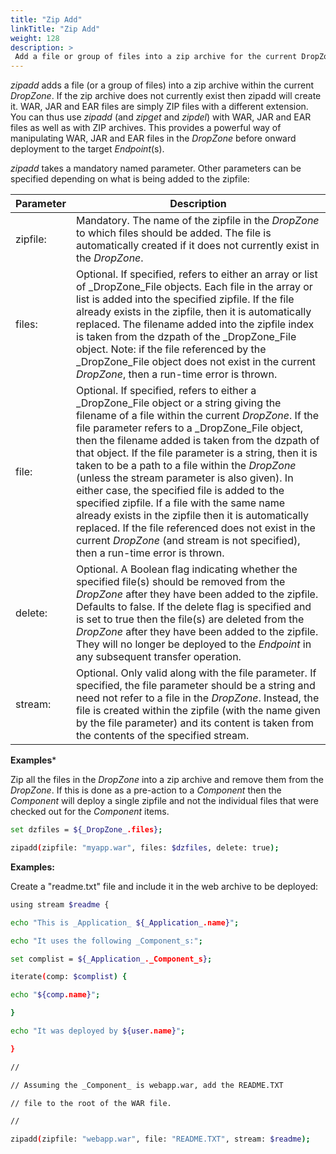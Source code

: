 ```yaml
---
title: "Zip Add"
linkTitle: "Zip Add"
weight: 128
description: >
 Add a file or group of files into a zip archive for the current DropZone.  
---
```

_zipadd_ adds a file (or a group of files) into a zip archive within the current _DropZone_. If the zip archive does not currently exist then zipadd will create it. WAR, JAR and EAR files are simply ZIP files with a different extension. You can thus use _zipadd_ (and _zipget_ and _zipdel_) with WAR, JAR and EAR files as well as with ZIP archives. This provides a powerful way of manipulating WAR, JAR and EAR files in the _DropZone_ before onward deployment to the target _Endpoint_(s).

_zipadd_ takes a mandatory named parameter. Other parameters can be specified depending on what is being added to the zipfile:

| Parameter| Description |
| --- | --- |
| zipfile: | Mandatory. The name of the zipfile in the _DropZone_ to which files should be added. The file is automatically created if it does not currently exist in the _DropZone_. |
| files: | Optional. If specified, refers to either an array or list of _DropZone_File objects. Each file in the array or list is added into the specified zipfile. If the file already exists in the zipfile, then it is automatically replaced. The filename added into the zipfile index is taken from the dzpath of the _DropZone_File object. Note: if the file referenced by the _DropZone_File object does not exist in the current _DropZone_, then a run-time error is thrown. |
| file: | Optional. If specified, refers to either a _DropZone_File object or a string giving the filename of a file within the current _DropZone_. If the file parameter refers to a _DropZone_File object, then the filename added is taken from the dzpath of that object. If the file parameter is a string, then it is taken to be a path to a file within the _DropZone_ (unless the stream parameter is also given). In either case, the specified file is added to the specified zipfile. If a file with the same name already exists in the zipfile then it is automatically replaced. If the file referenced does not exist in the current _DropZone_ (and stream is not specified), then a run-time error is thrown. |
| delete: | Optional. A Boolean flag indicating whether the specified file(s) should be removed from the _DropZone_ after they have been added to the zipfile. Defaults to false. If the delete flag is specified and is set to true then the file(s) are deleted from the _DropZone_ after they have been added to the zipfile. They will no longer be deployed to the _Endpoint_ in any subsequent transfer operation. |
| stream: | Optional. Only valid along with the file parameter. If specified, the file parameter should be a string and need not refer to a file in the _DropZone_. Instead, the file is created within the zipfile (with the name given by the file parameter) and its content is taken from the contents of the specified stream. |

**Examples***

Zip all the files in the _DropZone_ into a zip archive and remove them from the _DropZone_. If this is done as a pre-action to a _Component_ then the _Component_ will deploy a single zipfile and not the individual files that were checked out for the _Component_ items.

```bash
set dzfiles = ${_DropZone_.files};

zipadd(zipfile: "myapp.war", files: $dzfiles, delete: true);
```

**Examples:**

Create a "readme.txt" file and include it in the web archive to be deployed:

```bash
using stream $readme {

echo "This is _Application_ ${_Application_.name}";

echo "It uses the following _Component_s:";

set complist = ${_Application_._Component_s};

iterate(comp: $complist) {

echo "${comp.name}";

}

echo "It was deployed by ${user.name}";

}

//

// Assuming the _Component_ is webapp.war, add the README.TXT

// file to the root of the WAR file.

//

zipadd(zipfile: "webapp.war", file: "README.TXT", stream: $readme);
```
